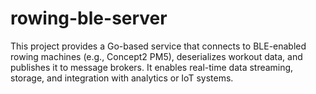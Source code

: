 # rowing-ble-server
This project provides a Go-based service that connects to BLE-enabled rowing machines (e.g., Concept2 PM5), deserializes workout data, and publishes it to message brokers. It enables real-time data streaming, storage, and integration with analytics or IoT systems.
